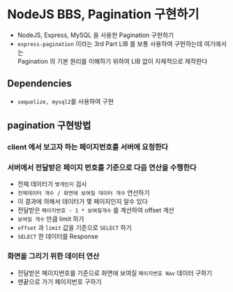# NodeJS BBS, Pagination 구현하기

- NodeJS, Express, MySQL 을 사용한 Pagination 구현하기
- `express-pagination` 이라는 3rd Part LIB 를 보통 사용하여 구현하는데 여기에서는  
  Pagination 의 기본 원리를 이해하기 위하여 LIB 없이 자체적으로 제작한다

## Dependencies

- `sequelize, mysql2`를 사용하여 구현

## pagination 구현방법

### client 에서 보고자 하는 페이지번호를 서버에 요청한다

### 서버에서 전달받은 페이지 번호를 기준으로 다음 연산을 수행한다

- 전체 데이터가 `볓개인지` 검사
- `전체데이터 개수 / 화면에 보여질 데이터 개수` 연산하기
- 이 결과에 의해서 데이터가 몇 페이지인지 알수 있다
- 전달받은 `페이지번호 - 1 * 보여질개수` 를 계산하여 offset 계산
- `보여질 개수` 만큼 limit 하기
- `offset` 과 `limit` 값을 기준으로 `SELECT` 하기
- `SELECT` 한 데이터를 Response

### 화면을 그리기 위한 데이터 연산

- 전달받은 페이지번호를 기준으로 화면에 보여질 `페이지번호 Nav` 데이터 구하기
- 맨끝으로 가기 페이지번호 구하기
